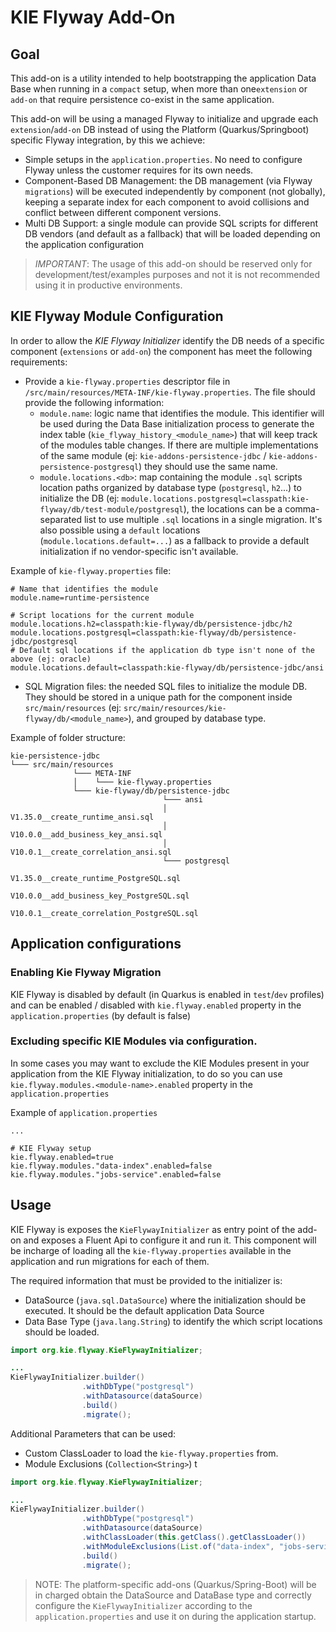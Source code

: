 <!--
  Licensed to the Apache Software Foundation (ASF) under one
  or more contributor license agreements.  See the NOTICE file
  distributed with this work for additional information
  regarding copyright ownership.  The ASF licenses this file
  to you under the Apache License, Version 2.0 (the
  "License"); you may not use this file except in compliance
  with the License.  You may obtain a copy of the License at

    http://www.apache.org/licenses/LICENSE-2.0

  Unless required by applicable law or agreed to in writing,
  software distributed under the License is distributed on an
  "AS IS" BASIS, WITHOUT WARRANTIES OR CONDITIONS OF ANY
  KIND, either express or implied.  See the License for the
  specific language governing permissions and limitations
  under the License.
  -->

# KIE Flyway Add-On

## Goal

This add-on is a utility intended to help bootstrapping the application Data Base when running in a `compact` setup,
when more than one`extension` or `add-on` that require persistence co-exist in the same application.

This add-on will be using a managed Flyway to initialize and upgrade each `extension`/`add-on` DB 
instead of using the Platform (Quarkus/Springboot) specific Flyway integration, by this we achieve:
* Simple setups in the `application.properties`. No need to configure Flyway unless the customer requires for its 
    own needs.
* Component-Based DB Management: the DB management (via Flyway `migrations`) will be executed independently by component 
   (not globally), keeping a separate index for each component to avoid collisions and conflict between different component versions.
* Multi DB Support: a single module can provide SQL scripts for different DB vendors (and default as a fallback) that
    will be loaded depending on the application configuration

> *IMPORTANT*: The usage of this add-on should be reserved only for development/test/examples purposes and not it is not recommended
> using it in productive environments.

## KIE Flyway Module Configuration

In order to allow the *KIE Flyway Initializer* identify the DB needs of a specific component (`extensions` or `add-on`)
the component has meet the following requirements:

* Provide a `kie-flyway.properties` descriptor file in `/src/main/resources/META-INF/kie-flyway.properties`. The file 
  should provide the following information:
  * `module.name`: logic name that identifies the module. This identifier will be used during the Data Base initialization process
    to generate the index table (`kie_flyway_history_<module_name>`) that will keep track of the modules table changes.
    If there are multiple implementations of the same module (ej: `kie-addons-persistence-jdbc` / `kie-addons-persistence-postgresql`) 
    they should use the same name.
  * `module.locations.<db>`: map containing the module `.sql` scripts location paths organized by database type (`postgresql`, `h2`...) to initialize the DB 
    (ej: `module.locations.postgresql=classpath:kie-flyway/db/test-module/postgresql`), the locations can be a comma-separated list to use multiple `.sql` locations in a single migration.
    It's also possible using a `default` locations (`module.locations.default=...`) as a fallback to provide a default initialization
    if no vendor-specific isn't available.
    
Example of `kie-flyway.properties` file:
```properties
# Name that identifies the module
module.name=runtime-persistence

# Script locations for the current module
module.locations.h2=classpath:kie-flyway/db/persistence-jdbc/h2
module.locations.postgresql=classpath:kie-flyway/db/persistence-jdbc/postgresql
# Default sql locations if the application db type isn't none of the above (ej: oracle)
module.locations.default=classpath:kie-flyway/db/persistence-jdbc/ansi
```

* SQL Migration files: the needed SQL files to initialize the module DB. They should be stored in a unique path for the 
  component inside `src/main/resources` (ej: `src/main/resources/kie-flyway/db/<module_name>`), and grouped by database type.

Example of folder structure:

```
kie-persistence-jdbc
└─── src/main/resources
              └─── META-INF
              │    └─── kie-flyway.properties
              └─── kie-flyway/db/persistence-jdbc
                                  └─── ansi
                                  │      V1.35.0__create_runtime_ansi.sql
                                  │      V10.0.0__add_business_key_ansi.sql
                                  │      V10.0.1__create_correlation_ansi.sql
                                  └─── postgresql
                                         V1.35.0__create_runtime_PostgreSQL.sql
                                         V10.0.0__add_business_key_PostgreSQL.sql
                                         V10.0.1__create_correlation_PostgreSQL.sql  
```

## Application configurations

### Enabling Kie Flyway Migration
KIE Flyway is disabled by default (in Quarkus is enabled in `test`/`dev` profiles) and can be enabled / disabled with 
`kie.flyway.enabled` property in the `application.properties` (by default is false)

### Excluding specific KIE Modules via configuration.
In some cases you may want to exclude the KIE Modules present in your application from the KIE Flyway initialization, to do so you can use 
`kie.flyway.modules.<module-name>.enabled` property in the `application.properties`

Example of `application.properties`
```properties
...

# KIE Flyway setup
kie.flyway.enabled=true
kie.flyway.modules."data-index".enabled=false
kie.flyway.modules."jobs-service".enabled=false
```

## Usage
KIE Flyway is exposes the `KieFlywayInitializer` as entry point of the add-on and exposes a Fluent Api to configure it 
and run it. This component will be incharge of loading all the `kie-flyway.properties` available in the application and run
migrations for each of them.

The required information that must be provided to the initializer is:
* DataSource (`java.sql.DataSource`) where the initialization should be executed. It should be the default application Data Source
* Data Base Type (`java.lang.String`) to identify the which script locations should be loaded.


```java
import org.kie.flyway.KieFlywayInitializer;

...
KieFlywayInitializer.builder()
                .withDbType("postgresql")
                .withDatasource(dataSource)
                .build()
                .migrate();
```

Additional Parameters that can be used:
* Custom ClassLoader to load the `kie-flyway.properties` from.
* Module Exclusions (`Collection<String>`) t

```java
import org.kie.flyway.KieFlywayInitializer;

...
KieFlywayInitializer.builder()
                .withDbType("postgresql")
                .withDatasource(dataSource)
                .withClassLoader(this.getClass().getClassLoader())
                .withModuleExclusions(List.of("data-index", "jobs-service"))
                .build()
                .migrate();
```

> NOTE: The platform-specific add-ons (Quarkus/Spring-Boot) will be in charged obtain the DataSource and DataBase type 
> and correctly configure the `KieFlywayInitializer` according to the `application.properties` and use it on during the application startup.





